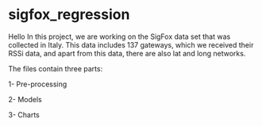 # sigfox_regression
Hello
In this project, we are working on the SigFox data set that was collected in Italy. This data includes 137 gateways, which we received their RSSi data, and apart from this data, there are also lat and long networks.

The files contain three parts:

1- Pre-processing

2- Models

3- Charts
